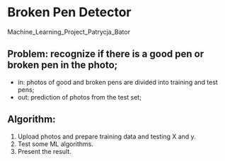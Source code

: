 # Broken Pen Detector
Machine_Learning_Project_Patrycja_Bator

## Problem: recognize if there is a good pen or broken pen in the photo;
* in: photos of good and broken pens are divided into training and test pens;
* out: prediction of photos from the test set;

## Algorithm:
1. Upload photos and prepare training data and testing X and y.
2. Test some ML algorithms.
3. Present the result.
